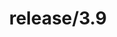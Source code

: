 ---
title: "release/3.9"
description: >
  release/3.9 CHANGELOG 汇总，最近发布版本: v3.9.2 , 时间: 2022-09-12
weight: -39
---